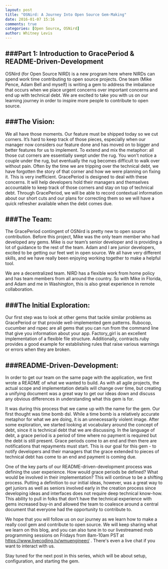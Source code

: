 ```yaml
---
layout: post
title: "OSNird: A Journey Into Open Source Gem-Making"
date: 2016-01-07 15:16
comments: true
categories: [Open Source, OSNird]
author: Whitney Levis
---
```


###**Part 1: Introduction to GracePeriod & README-Driven-Development**
---

  OSNird (for Open Source NIRD) is a new program here where NIRDs can spend work time contributing to open source projects. One team (Mike Pence, Adam Bell and myself) is writing a gem to address the imbalance that occurs when we place urgent concerns over important concerns and end up with technical debt. We are excited to take you with us on our learning journey in order to inspire more people to contribute to open source.

###**The Vision:**
---

  We all have those moments. Our feature must be shipped today so we cut corners. It’s hard to keep track of those pieces, especially when our manager now considers our feature done and has moved on to bigger and better features for us to implement. To extend and mix  the metaphor: all those cut corners are essentially swept under the rug. You won’t notice a couple under the rug, but eventually the rug becomes difficult to walk over without pain. Often by the time we are tripping over the technical debt, we have forgotten the story of that corner and how we were planning on fixing it. This is very inefficient. GracePeriod is designed to deal with these concerns. It will help developers hold their managers and themselves accountable to keep track of those corners and stay on top of technical debt. Through GracePeriod, we will be able to record contextual information about our  short cuts and our plans for correcting them so we will have a quick refresher available when the debt comes due.
<!-- more -->

###**The Team:**
---

  The GracePeriod contingent of OSNird is pretty new to open source contribution. Before this project, Mike was the only team member who had developed any gems. Mike is our team’s senior developer and is providing a lot of guidance to the rest of the team. Adam and I are junior developers, excited to be getting our feet wet in open source. We all have very different skills, and we have really been enjoying working together to make a helpful tool.

  We are a decentralized team. NIRD has a flexible work from home policy and has team members from all around the country. So with Mike in Florida, and Adam and me in Washington, this is also great experience in remote collaboration.

###**The Initial Exploration:**
---

  Our first step was to look at other gems that tackle similar problems as GracePeriod or that provide well-implemented gem patterns. Rubocop, cucumber and rspec are all gems that you can run from the command line that give you information about your app. Factory_girl is an excellent implementation of a  flexible file structure. Additionally, contracts.ruby provides a good example for establishing rules that raise various warnings or errors when they are broken.

###**README-Driven-Development:**
---

  In order to get our team on the same page with the application, we first wrote a README of what we wanted to build. As with all agile projects, the actual scope and implementation details will change over time, but creating a unifying document was a great way to get our ideas down and discuss any obvious differences in understanding what this gem is for.

  It was during this process that we came up with the name for the gem. Our first thought was time bomb dsl. While a time bomb is a relatively accurate metaphor for what we are doing, it is an unnecessarily  violent image. After some exploration, we started looking at vocabulary around the concept of debt, since it is technical debt that we are discussing. In the language of debt, a grace period is a period of time where no payment is required but the debt is still present. Grace periods come to an end and then there are notifications that repayments must start. This is our goal for this gem - to notify developers and their managers that the grace extended to pieces of technical debt has come to an end and payment is coming due.

  One of the key parts of our README-driven-development process was defining the user experience. How would grace periods be defined? What would be involved in their implementation? This will continue to be a shifting process. Putting a definition to our initial ideas, however, was a great way to get juniors as well as seniors involved early in the creation process since developing ideas and interfaces does not require deep technical know-how. This ability to pull in folks that don’t have the technical experience with gems increased buy-in and allowed the team to coalesce around a central document that everyone had the opportunity to contribute to.

  We hope that you will follow us on our journey as we learn how to make a really cool gem and contribute to open source. We will keep sharing what we learn on this blog, and you can also tune in to our livestreamed mob programming sessions on Fridays from 8am-10am PST at https://www.livecoding.tv/wmuengineer/ . There's even a live chat if you want to interact with us.

Stay tuned for the next post in this series, which will be about setup, configuration, and starting the gem.
